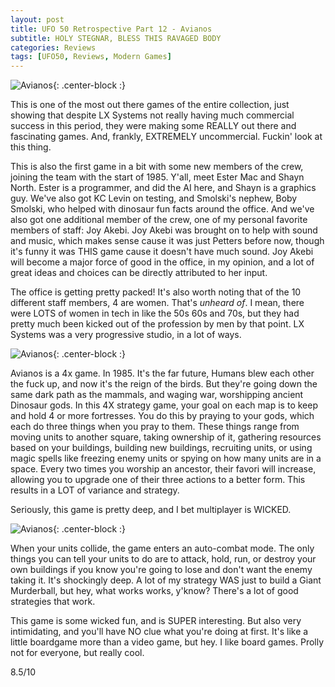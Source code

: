```yaml
---
layout: post
title: UFO 50 Retrospective Part 12 - Avianos
subtitle: HOLY STEGNAR, BLESS THIS RAVAGED BODY
categories: Reviews
tags: [UFO50, Reviews, Modern Games]
---
```


![Avianos](https://imgur.com/uEJP5VD.png){: .center-block :}

This is one of the most out there games of the entire collection, just showing that despite LX Systems not really having much commercial success in this period, they were making some REALLY out there and fascinating games. And, frankly, EXTREMELY uncommercial. Fuckin' look at this thing.

This is also the first game in a bit with some new members of the crew, joining the team with the start of 1985. Y'all, meet Ester Mac and Shayn North. Ester is a programmer, and did the AI here, and Shayn is a graphics guy. We've also got KC Levin on testing, and Smolski's nephew, Boby Smolski, who helped with dinosaur fun facts around the office. And we've also got one additional member of the crew, one of my personal favorite members of staff: Joy Akebi. Joy Akebi was brought on to help with sound and music, which makes sense cause it was just Petters before now, though it's funny it was THIS game cause it doesn't have much sound. Joy Akebi will become a major force of good in the office, in my opinion, and a lot of great ideas and choices can be directly attributed to her input.

The office is getting pretty packed! It's also worth noting that of the 10 different staff members, 4 are women. That's *unheard of*. I mean, there were LOTS of women in tech in like the 50s 60s and 70s, but they had pretty much been kicked out of the profession by men by that point. LX Systems was a very progressive studio, in a lot of ways. 

![Avianos](https://imgur.com/tP7S01s.png){: .center-block :}


Avianos is a 4x game. In 1985. It's the far future, Humans blew each other the fuck up, and now it's the reign of the birds. But they're going down the same dark path as the mammals, and waging war, worshipping ancient Dinosaur gods. In this 4X strategy game, your goal on each map is to keep and hold 4 or more fortresses. You do this by praying to your gods, which each do three things when you pray to them. These things range from moving units to another square, taking ownership of it, gathering resources based on your buildings, building new buildings, recruiting units, or using magic spells like freezing enemy units or spying on how many units are in a space. Every two times you worship an ancestor, their favori will increase, allowing you to upgrade one of their three actions to a better form. This results in a LOT of variance and strategy.

Seriously, this game is pretty deep, and I bet multiplayer is WICKED.

![Avianos](https://imgur.com/nwOFhZJ.png){: .center-block :}

When your units collide, the game enters an auto-combat mode. The only things you can tell your units to do are to attack, hold, run, or destroy your own buildings if you know you're going to lose and don't want the enemy taking it. It's shockingly deep. A lot of my strategy WAS just to build a Giant Murderball, but hey, what works works, y'know? There's a lot of good strategies that work.

This game is some wicked fun, and is SUPER interesting. But also very intimidating, and you'll have NO clue what you're doing at first. It's like a little boardgame more than a video game, but hey. I like board games. Prolly not for everyone, but really cool.

8.5/10